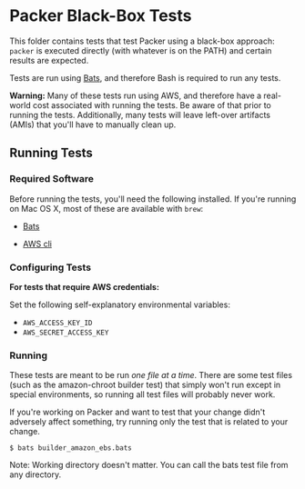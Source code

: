 # Packer Black-Box Tests

This folder contains tests that test Packer using a black-box approach:
`packer` is executed directly (with whatever is on the PATH) and certain
results are expected.

Tests are run using [Bats](https://github.com/sstephenson/bats), and therefore
Bash is required to run any tests.

**Warning:** Many of these tests run using AWS, and therefore have a
real-world cost associated with running the tests. Be aware of that prior
to running the tests. Additionally, many tests will leave left-over artifacts
(AMIs) that you'll have to manually clean up.

## Running Tests

### Required Software

Before running the tests, you'll need the following installed. If you're
running on Mac OS X, most of these are available with `brew`:

* [Bats](https://github.com/sstephenson/bats)

* [AWS cli](http://aws.amazon.com/cli/)

### Configuring Tests

**For tests that require AWS credentials:**

Set the following self-explanatory environmental variables:

* `AWS_ACCESS_KEY_ID`
* `AWS_SECRET_ACCESS_KEY`

### Running

These tests are meant to be run _one file at a time_. There are some
test files (such as the amazon-chroot builder test) that simply won't
run except in special environments, so running all test files will probably
never work.

If you're working on Packer and want to test that your change didn't
adversely affect something, try running only the test that is related to
your change.

```
$ bats builder_amazon_ebs.bats
```

Note: Working directory doesn't matter. You can call the bats test file
from any directory.
